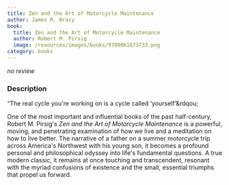 ```yaml
---
title: Zen and the Art of Motorcycle Maintenance
author: James R. Bracy
book:
  title: Zen and the Art of Motorcycle Maintenance
  author: Robert M. Pirsig
  image: /resources/images/books/9780061673733.png
category: books
---
```


*no review*

### Description

&ldquo;The real cycle you're working on is a cycle called
&lsquo;yourself&rsquo;&rdqou;


One of the most important and influential books of the past
half-century, Robert M. Pirsig's *Zen and the Art of Motorcycle
Maintenance* is a powerful, moving, and penetrating examination of how
we live and a meditation on how to live better. The narrative of a
father on a summer motorcycle trip across America's Northwest with his
young son, it becomes a profound personal and philosophical odyssey
into life's fundamental questions. A true modern classic, it remains
at once touching and transcendent, resonant with the myriad confusions
of existence and the small, essential triumphs that propel us
forward.
